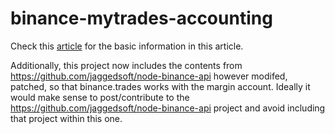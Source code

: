 # binance-mytrades-accounting

Check this [article](https://mgalli-com-dev.medium.com/using-binance-api-to-get-the-users-trading-history-e459c643878b) for the basic information in this article. 

Additionally, this project now includes the contents from https://github.com/jaggedsoft/node-binance-api however modifed, patched, so that binance.trades works with the margin account. Ideally it would make sense to post/contribute to the https://github.com/jaggedsoft/node-binance-api project and avoid including that project within this one. 

